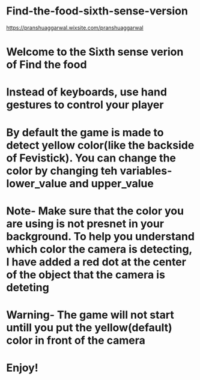# Find-the-food-sixth-sense-version

https://pranshuaggarwal.wixsite.com/pranshuaggarwal

# Welcome to the Sixth sense verion of Find the food

# Instead of keyboards, use hand gestures to control your player 

# By default the game is made to detect yellow color(like the backside of Fevistick). You can change the color by changing teh variables- lower_value and upper_value

# Note- Make sure that the color you are using is not presnet in your background. To help you understand which color the camera is detecting, I have added a red dot at the center of the object that the camera is deteting

# Warning- The game will not start untill you put the yellow(default) color in front of the camera

# Enjoy!
